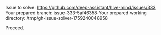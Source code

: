 Issue to solve: https://github.com/deep-assistant/hive-mind/issues/333
Your prepared branch: issue-333-5af46358
Your prepared working directory: /tmp/gh-issue-solver-1759240048958

Proceed.
